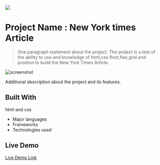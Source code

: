 ![](https://img.shields.io/badge/Microverse-blueviolet)

# Project Name : New York times Article

> One paragraph statement about the project.
The project is a test of the ability to use and knowledge of html,css floot,flex,grid and position to build the New York Times Article.

![screenshot](./app_screenshot.png)

Additional description about the project and its features.

## Built With
html and css

- Major languages
- Frameworks
- Technologies used

## Live Demo

[Live Demo Link](https://fortuneonyeka.github.io/week1project2-New-york-Times/)

